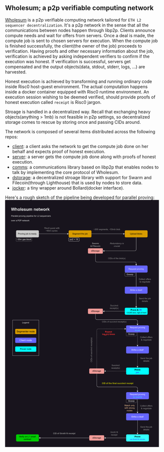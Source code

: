 ## Wholesum; a p2p verifiable computing network

[Wholesum](https://www.wholesum.network/) is a p2p verifiable computing network tailored for `ETH L2 sequencer decentralization`. It's a p2p network in the sense that all the communications between nodes happen through libp2p. Clients announce compute needs and wait for offers from servers. Once a deal is made, the compute job is sent to chosen servers for execution. When the compute job is finished successfully, the client(the owner of the job) proceeds to verification. Having proofs and other necessary information about the job, verification is achieved by asking independent verifiers to confirm if the execution was honest. If verification is successful, servers get compensated and the output objects(data, stdout, stderr, logs, ...) are harvested.

Honest execution is achieved by transforming and running ordinary code inside Risc0 host-guest environment. The actual computation happens inside a docker container equipped with Risc0 runtime environment. An execution session wishing to be deemed verified, should provide proofs of honest execution called `receipt` is Risc0 jargon.

Stroage is handled in a decentralized way. Recall that exchanging heavy objects(anything > 1mb) is not feasible in p2p settings, so decentralized storage comes to rescue by storing once and passing CIDs around.

The network is composed of several items distributed across the following repos:

- [client](https://github.com/WholesumNet/client): a client asks the network to get the compute job done on her behalf and expects proof of honest execution.
- [server](https://github.com/WholesumNet/server): a server gets the compute job done along with proofs of honest execution.
- [comms](https://github.com/WholesumNet/comms): a communications library based on libp2p that enables nodes to talk by implementing the core protocol of Wholesum.
- [dstorage](https://github.com/WholesumNet/dstorage): a decentralized stroage library with support for Swarm and Filecoin(through Lighthouse) that is used by nodes to store data.
- [jocker](https://github.com/WholesumNet/jocker): a tiny wrapper around Bollard(docker interface).

Here's a rough sketch of the pipeline being developed for parallel proving:
![Parallel proving scheme](https://github.com/WholesumNet/docs/blob/main/images/pipeline.png)
